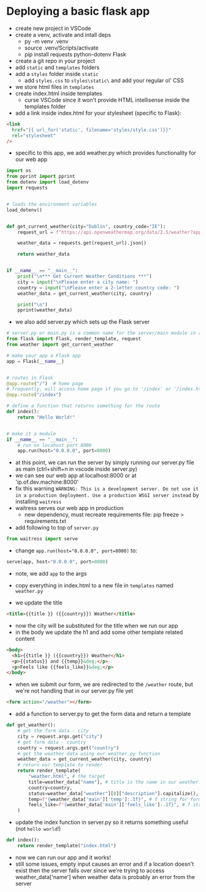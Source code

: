 # Deploying a basic flask app

- create new project in VSCode
- create a venv, activate and intall deps
  - py -m venv .venv
  - source .venv/Scripts/activate
  - pip install requests python-dotenv Flask
- create a git repo in your project
- add `static` and `templates` folders
- add a `styles` folder inside `static`
  - add `styles.css` to `styles\static\` and add your regular ol' CSS
- we store html files in `templates`
- create index.html inside templates
  - curse VSCode since it won't provide HTML intellisense inside the templates folder
- add a link inside index.html for your stylesheet (specific to Flask):

```html
<link
  href="{{ url_for('static', filename='styles/style.css')}}"
  rel="stylesheet"
/>
```

- specific to this app, we add weather.py which provides functionality for our web app

```python
import os
from pprint import pprint
from dotenv import load_dotenv
import requests


# loads the environment variables
load_dotenv()


def get_current_weather(city="Dublin", country_code="IE"):
    request_url = f"https://api.openweathermap.org/data/2.5/weather?appid={os.getenv("API_KEY")}&q={city},{country_code}&units=metric"

    weather_data = requests.get(request_url).json()

    return weather_data


if __name__ == "__main__":
    print("\n*** Get Current Weather Conditions ***")
    city = input("\nPlease enter a city name: ")
    country = input("\nPlease enter a 2-letter country code: ")
    weather_data = get_current_weather(city, country)

    print("\n")
    pprint(weather_data)
```

- we also add server.py which sets up the Flask server

```python
# server.py or main.py is a common name for the server/main module in a flask web app
from flask import Flask, render_template, request
from weather import get_current_weather

# make your app a Flask app
app = Flask(__name__)


# routes in Flask
@app.route("/")  # home page
# frequently, will access home page if you go to '/index' or '/index.html'
@app.route("/index")

# define a function that returns something for the route
def index():
    return "Hello World!"


# make it a module
if __name__ == "__main__":
    # run on locahost port 8000
    app.run(host="0.0.0.0", port=8000)
```

- at this point, we can run the server by simply running our server.py file as main (ctrl+shift+n in vscode inside server.py)
- we can see our web app at localhost:8000 or at 'ip.of.dev.machine:8000'
- fix this warning `WARNING: This is a development server. Do not use it in a production deployment. Use a production WSGI server instead` by installing `waitress`
- waitress serves our web app in production
  - new dependency, must recreate requirements file: pip freeze > requirements.txt
- add following to top of `server.py`

```python
from waitress import serve
```

- change `app.run(host="0.0.0.0", port=8000)` to:

```python
serve(app, host="0.0.0.0", port=8000)
```

- note, we add `app` to the args

- copy everything in index.html to a new file in `templates` named `weather.py`
- we update the title

```html
<title>{{title }} ({{country}}) Weather</title>
```

- now the city will be substituted for the title when we run our app
- in the body we update the h1 and add some other template related content

```html
<body>
  <h1>{{title }} ({{country}}) Weather</h1>
  <p>{{status}} and {{temp}}&deg;</p>
  <p>Feels like {{feels_like}}&deg;</p>
</body>
```

- when we submit our form, we are redirected to the `/weather` route, but we're not handling that in our server.py file yet

```html
<form action="/weather"></form>
```

- add a function to server.py to get the form data and return a template

```python
def get_weather():
    # get the form data - city
    city = request.args.get("city")
    # get form data - country
    country = request.args.get("country")
    # get the weather data using our weather.py function
    weather_data = get_current_weather(city, country)
    # return our template to render
    return render_template(
        "weather.html", # the target
        title=weather_data["name"], # title is the name in our weather.html page
        country=country,
        status=weather_data["weather"][0]["description"].capitalize(),
        temp=f"{weather_data['main']['temp']:.1f}", # f string for formatting
        feels_like=f"{weather_data['main']['feels_like']:.1f}", # f string for formatting
    )
```

- update the index function in server.py so it returns something useful (not `hello world`!)

```python
def index():
    return render_template("index.html")
```

- now we can run our app and it works!
- still some issues, empty input causes an error and if a location doesn't exist then the server falls over since we're trying to access weather_data['name'] when weather data is probably an error from the server
